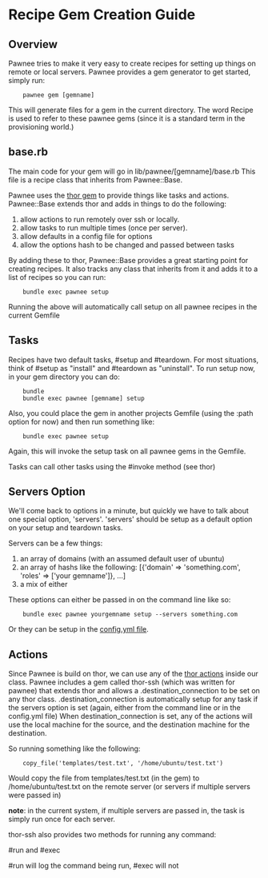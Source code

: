 # Recipe Gem Creation Guide

## Overview

Pawnee tries to make it very easy to create recipes for setting up things on remote or local servers.  Pawnee provides a gem generator to get started, simply run:

		pawnee gem [gemname]

This will generate files for a gem in the current directory.  The word Recipe is used to refer to these pawnee gems (since it is a standard term in the provisioning world.)

## base.rb

The main code for your gem will go in lib/pawnee/[gemname]/base.rb  This file is a recipe class that inherits from Pawnee::Base.  

Pawnee uses the [thor gem](https://github.com/wycats/thor) to provide things like tasks and actions.  Pawnee::Base extends thor and adds in things to do the following:

1. allow actions to run remotely over ssh or locally.
2. allow tasks to run multiple times (once per server).
3. allow defaults in a config file for options
4. allow the options hash to be changed and passed between tasks

By adding these to thor, Pawnee::Base provides a great starting point for creating recipes.  It also tracks any class that inherits from it and adds it to a list of recipes so you can run:

		bundle exec pawnee setup
		
Running the above will automatically call setup on all pawnee recipes in the current Gemfile

## Tasks

Recipes have two default tasks, #setup and #teardown.  For most situations, think of #setup as "install" and #teardown as "uninstall".  To run setup now, in your gem directory you can do:

		bundle
		bundle exec pawnee [gemname] setup

Also, you could place the gem in another projects Gemfile (using the :path option for now) and then run something like:

		bundle exec pawnee setup

Again, this will invoke the setup task on all pawnee gems in the Gemfile.

Tasks can call other tasks using the #invoke method (see thor)

## Servers Option

We'll come back to options in a minute, but quickly we have to talk about one special option, 'servers'.  'servers' should be setup as a default option on your setup and teardown tasks.

Servers can be a few things:

1. an array of domains (with an assumed default user of ubuntu)
2. an array of hashs like the following:
		[{'domain' => 'something.com', 'roles' => ['your gemname']}, ...]
3. a mix of either

These options can either be passed in on the command line like so:

		bundle exec pawnee yourgemname setup --servers something.com

Or they can be setup in the [config.yml file](https://github.com/ryanstout/pawnee#config-file).

## Actions

Since Pawnee is build on thor, we can use any of the [thor actions](https://github.com/wycats/thor/wiki/Actions) inside our class.  Pawnee includes a gem called thor-ssh (which was written for pawnee) that extends thor and allows a .destination_connection to be set on any thor class.  .destination_connection is automatically setup for any task if the servers option is set (again, either from the command line or in the config.yml file)  When destination_connection is set, any of the actions will use the local machine for the source, and the destination machine for the destination.

So running something like the following:

		copy_file('templates/test.txt', '/home/ubuntu/test.txt')

Would copy the file from templates/test.txt (in the gem) to /home/ubuntu/test.txt on the remote server (or servers if multiple servers were passed in)

**note**: in the current system, if multiple servers are passed in, the task is simply run once for each server.

thor-ssh also provides two methods for running any command:

 #run and #exec

 #run will log the command being run, #exec will not

